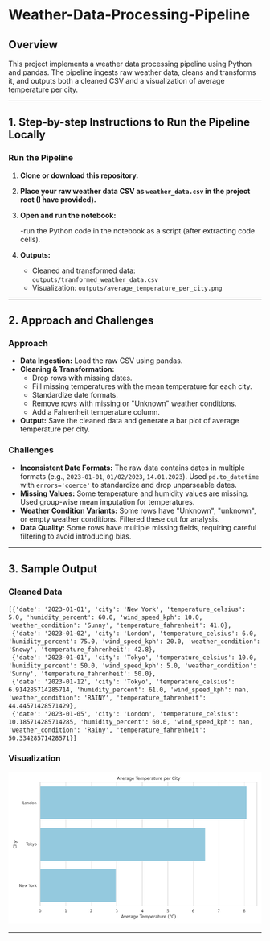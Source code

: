 # Weather-Data-Processing-Pipeline

## Overview

This project implements a weather data processing pipeline using Python and pandas. The pipeline ingests raw weather data, cleans and transforms it, and outputs both a cleaned CSV and a visualization of average temperature per city.

---

## 1. Step-by-step Instructions to Run the Pipeline Locally

### Run the Pipeline

1. **Clone or download this repository.**
2. **Place your raw weather data CSV as `weather_data.csv` in the project root (I have  provided).**
3. **Open and run the notebook:**

   -run the Python code in the notebook as a script (after extracting code cells).

4. **Outputs:**
   - Cleaned and transformed data: `outputs/tranformed_weather_data.csv`
   - Visualization: `outputs/average_temperature_per_city.png`

---

## 2. Approach and Challenges

### Approach

- **Data Ingestion:** Load the raw CSV using pandas.
- **Cleaning & Transformation:**
  - Drop rows with missing dates.
  - Fill missing temperatures with the mean temperature for each city.
  - Standardize date formats.
  - Remove rows with missing or "Unknown" weather conditions.
  - Add a Fahrenheit temperature column.
- **Output:** Save the cleaned data and generate a bar plot of average temperature per city.

### Challenges

- **Inconsistent Date Formats:** The raw data contains dates in multiple formats (e.g., `2023-01-01`, `01/02/2023`, `14.01.2023`). Used `pd.to_datetime` with `errors='coerce'` to standardize and drop unparseable dates.
- **Missing Values:** Some temperature and humidity values are missing. Used group-wise mean imputation for temperatures.
- **Weather Condition Variants:** Some rows have "Unknown", "unknown", or empty weather conditions. Filtered these out for analysis.
- **Data Quality:** Some rows have multiple missing fields, requiring careful filtering to avoid introducing bias.

---

## 3. Sample Output

### Cleaned Data 

```
[{'date': '2023-01-01', 'city': 'New York', 'temperature_celsius': 5.0, 'humidity_percent': 60.0, 'wind_speed_kph': 10.0, 'weather_condition': 'Sunny', 'temperature_fahrenheit': 41.0},
 {'date': '2023-01-02', 'city': 'London', 'temperature_celsius': 6.0, 'humidity_percent': 75.0, 'wind_speed_kph': 20.0, 'weather_condition': 'Snowy', 'temperature_fahrenheit': 42.8},
 {'date': '2023-01-01', 'city': 'Tokyo', 'temperature_celsius': 10.0, 'humidity_percent': 50.0, 'wind_speed_kph': 5.0, 'weather_condition': 'Sunny', 'temperature_fahrenheit': 50.0},
 {'date': '2023-01-12', 'city': 'Tokyo', 'temperature_celsius': 6.914285714285714, 'humidity_percent': 61.0, 'wind_speed_kph': nan, 'weather_condition': 'RAINY', 'temperature_fahrenheit': 44.44571428571429},
 {'date': '2023-01-05', 'city': 'London', 'temperature_celsius': 10.185714285714285, 'humidity_percent': 60.0, 'wind_speed_kph': nan, 'weather_condition': 'Rainy', 'temperature_fahrenheit': 50.33428571428571}]
```

### Visualization

![Average Temperature per City](outputs/average_temperature_per_city.png)

---

